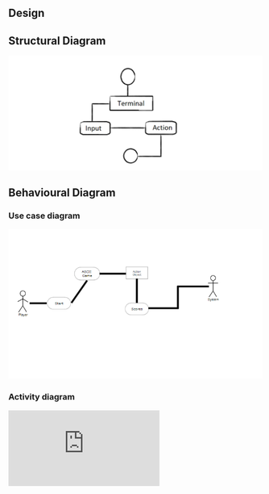 ## Design 
## Structural Diagram


![Example](https://github.com/Amit-Singh-op/Project-Ltts/blob/main/2_Design/Structure%20Diagram/Structural%20Diagram.png)

##  Behavioural Diagram
### Use case diagram
![Example](https://github.com/Amit-Singh-op/Project-Ltts/blob/main/2_Design/Behavior%20Diagram/Use%20case%20diagram.png)
### Activity diagram
![Intro.pdf](https://github.com/Amit-Singh-op/Project-Ltts/blob/main/2_Design/Activity%20Diagram/Activity%20diagram.pdf)
